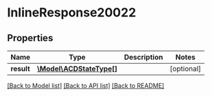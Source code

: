 # InlineResponse20022

## Properties
Name | Type | Description | Notes
------------ | ------------- | ------------- | -------------
**result** | [**\Model\ACDStateType[]**](ACDStateType.md) |  | [optional] 

[[Back to Model list]](../README.md#documentation-for-models) [[Back to API list]](../README.md#documentation-for-api-endpoints) [[Back to README]](../README.md)


